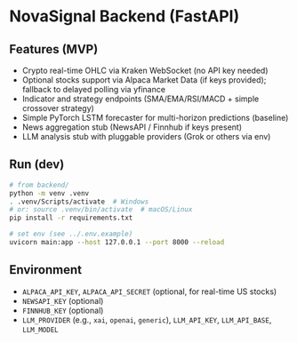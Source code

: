 # NovaSignal Backend (FastAPI)

## Features (MVP)
- Crypto real-time OHLC via Kraken WebSocket (no API key needed)
- Optional stocks support via Alpaca Market Data (if keys provided); fallback to delayed polling via yfinance
- Indicator and strategy endpoints (SMA/EMA/RSI/MACD + simple crossover strategy)
- Simple PyTorch LSTM forecaster for multi-horizon predictions (baseline)
- News aggregation stub (NewsAPI / Finnhub if keys present)
- LLM analysis stub with pluggable providers (Grok or others via env)

## Run (dev)
```bash
# from backend/
python -m venv .venv
. .venv/Scripts/activate  # Windows
# or: source .venv/bin/activate  # macOS/Linux
pip install -r requirements.txt

# set env (see ../.env.example)
uvicorn main:app --host 127.0.0.1 --port 8000 --reload
```

## Environment
- `ALPACA_API_KEY`, `ALPACA_API_SECRET` (optional, for real-time US stocks)
- `NEWSAPI_KEY` (optional)
- `FINNHUB_KEY` (optional)
- `LLM_PROVIDER` (e.g., `xai`, `openai`, `generic`), `LLM_API_KEY`, `LLM_API_BASE`, `LLM_MODEL`
